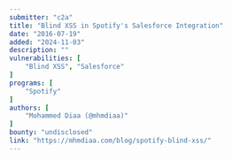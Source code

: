 ```yaml
---
submitter: "c2a"
title: "Blind XSS in Spotify's Salesforce Integration"
date: "2016-07-19"
added: "2024-11-03"
description: ""
vulnerabilities: [
    "Blind XSS", "Salesforce"
]
programs: [
    "Spotify"
]
authors: [
    "Mohammed Diaa (@mhmdiaa)"
]
bounty: "undisclosed"
link: "https://mhmdiaa.com/blog/spotify-blind-xss/"
---
```





